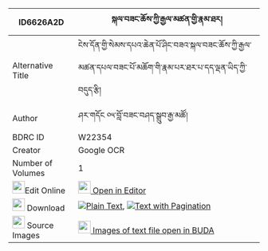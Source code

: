 |ID6626A2D|སྐལ་བཟང་ཆོས་ཀྱི་རྒྱལ་མཚན་གྱི་རྣམ་ཐར། 
| --- | --- 
|Alternative Title |ངེས་དོན་གྱི་སེམས་དཔའ་ཆེན་པོ་ཤིང་བཟའ་སྐལ་བཟང་ཆོས་ཀྱི་རྒྱལ་མཚན་དཔལ་བཟང་པོ་མཆོག་གི་རྣམ་པར་ཐར་པ་དད་ལྡན་ཡིད་ཀྱི་བདུད་རྩི།
|Author| ཤར་གདོང ༠༥་བློ་བཟང་བཤད་སྒྲུབ་རྒྱ་མཚོ།
|BDRC ID | W22354
|Creator | Google OCR
|Number of Volumes| 1
|<img width="25" src="https://img.icons8.com/color/25/000000/edit-property.png">Edit Online| [<img width="25" src="https://avatars.githubusercontent.com/u/45091458?s=200&v=4"> Open in Editor](http://editor.openpecha.org/ID6626A2D)
|<img width="25" src="https://img.icons8.com/fluent/48/000000/download-2.png"/>  Download | [![](https://img.icons8.com/color/20/000000/txt.png)Plain Text](https://github.com/Openpecha/ID6626A2D/releases/download/v1/kalzang_cho_kyi_gyaltsen_gyi_n_plain_ID6626A2D.zip), [![](https://img.icons8.com/color/20/000000/txt.png)Text with Pagination](https://github.com/Openpecha/ID6626A2D/releases/download/v1/kalzang_cho_kyi_gyaltsen_gyi_n_pages_ID6626A2D.zip)
|<img width="25" src="https://img.icons8.com/plasticine/100/000000/pictures-folder.png"/>  Source Images | [<img width="25" src="https://library.bdrc.io/icons/BUDA-small.svg"> Images of text file open in BUDA](https://library.bdrc.io/show/bdr:W22354)